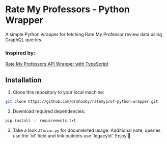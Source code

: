 # Rate My Professors - Python Wrapper

A simple Python wrapper for fetching Rate My Professor review data using GraphQL queries.

### Inspired by:
[Rate My Professors API Wrapper with TypeScript](https://github.com/Michigan-Tech-Courses/rate-my-professors)

## Installation

1. Clone this repository to your local machine:

 ```bash
 git clone https://github.com/drshooby/ratemyprof-python-wrapper.git
 ```

2. Download required dependencies:

```bash
pip install -r requirements.txt
```

3. Take a look at `main.py` for documented usage. Additional note, queries use the 'id' field and link builders use 'legacyId'. Enjoy 🙂

